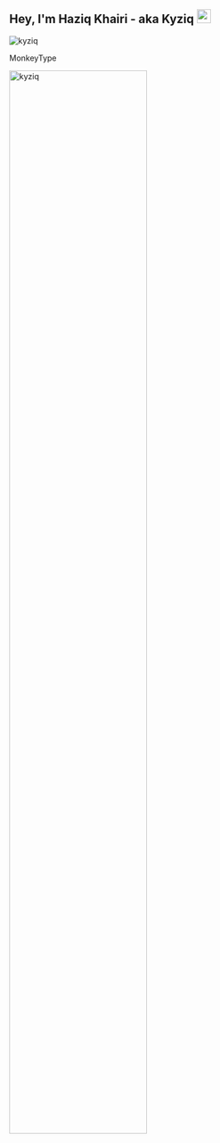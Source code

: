 ## Hey, I'm Haziq Khairi - aka Kyziq <img src="https://media.giphy.com/media/hvRJCLFzcasrR4ia7z/giphy.gif" width="25px">

<!---- 👋 CS Student from Malaysia
- 📚 Currently learning HTML
- 💻 Programming is my passion!
<p align="left"> <img src="https://komarev.com/ghpvc/?username=kyziq&label=Profile%20views&color=0e75b6&style=flat" alt="kyziq" /> </p>

--- !--->
<!---
### Socials:
<a href="https://dev.to/kyziq" target="blank"><img align="center" src="https://raw.githubusercontent.com/rahuldkjain/github-profile-readme-generator/master/src/images/icons/Social/devto.svg" alt="kyziq" height="30" width="40" /></a>
<a href="https://twitter.com/krulziq" target="blank"><img align="center" src="https://raw.githubusercontent.com/rahuldkjain/github-profile-readme-generator/master/src/images/icons/Social/twitter.svg" alt="krulziq" height="30" width="40" /></a>
<a href="https://instagram.com/krulziq" target="blank"><img align="center" src="https://raw.githubusercontent.com/rahuldkjain/github-profile-readme-generator/master/src/images/icons/Social/instagram.svg" alt="krulziq" height="30" width="40" /></a>
<a href="https://www.hackerrank.com/kyziq" target="blank"><img align="center" src="https://raw.githubusercontent.com/rahuldkjain/github-profile-readme-generator/master/src/images/icons/Social/hackerrank.svg" alt="kyziq" height="30" width="40" /></a>
<a href="https://open.spotify.com/user/5t129ysv7rg999uimpfhj1z68" target="blank"><img align="center" src="https://upload.wikimedia.org/wikipedia/commons/thumb/1/19/Spotify_logo_without_text.svg/2048px-Spotify_logo_without_text.svg.png" alt="kyziq" height="30" width="35" /></a>
</p>*/
!--->
<!--
### Languages and tools I used:
<p align="left"> 
  <a href="https://www.w3schools.com/cpp/" target="_blank" rel="noreferrer"> <img src="https://raw.githubusercontent.com/devicons/devicon/master/icons/cplusplus/cplusplus-original.svg" alt="cplusplus" width="40" height="30"/> </a> 
  <a href="https://www.java.com" target="_blank" rel="noreferrer"> <img src="https://raw.githubusercontent.com/devicons/devicon/master/icons/java/java-original.svg" alt="java" width="40" height="30"/> </a> 
  <a href="https://git-scm.com/" target="_blank" rel="noreferrer"> <img src="https://www.vectorlogo.zone/logos/git-scm/git-scm-icon.svg" alt="git" width="40" height="30"/> </a> 
  <a href="https://code.visualstudio.com/" target="_blank" rel="noreferrer"> <img src="https://raw.githubusercontent.com/github/explore/80688e429a7d4ef2fca1e82350fe8e3517d3494d/topics/visual-studio-code/visual-studio-code.png" alt="java" width="35" height="30"/> </a>
</p>

--- -->
<!---

<p>&nbsp;<img align="center" src="https://github-readme-stats.vercel.app/api?username=kyziq&show_icons=true&locale=en" alt="kyziq" /></p>

<p><img align="center" src="https://github-readme-streak-stats.herokuapp.com/?user=kyziq&" alt="kyziq" /></p>
--->
<p><img align="center" src="https://github-readme-stats.vercel.app/api/top-langs?username=kyziq&show_icons=true&locale=en&layout=compact" alt="kyziq" /></p>

MonkeyType
<p><img align="center" src="https://cdn.discordapp.com/attachments/737895516163145748/973401880329846784/unknown.png" width="70%" alt="kyziq"/></p>
